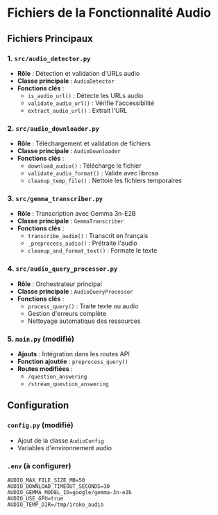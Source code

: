 # Fichiers de la Fonctionnalité Audio

## Fichiers Principaux

### 1. `src/audio_detector.py`

- **Rôle** : Détection et validation d'URLs audio
- **Classe principale** : `AudioDetector`
- **Fonctions clés** :
  - `is_audio_url()` : Détecte les URLs audio
  - `validate_audio_url()` : Vérifie l'accessibilité
  - `extract_audio_url()` : Extrait l'URL

### 2. `src/audio_downloader.py`

- **Rôle** : Téléchargement et validation de fichiers
- **Classe principale** : `AudioDownloader`
- **Fonctions clés** :
  - `download_audio()` : Télécharge le fichier
  - `validate_audio_format()` : Valide avec librosa
  - `cleanup_temp_file()` : Nettoie les fichiers temporaires

### 3. `src/gemma_transcriber.py`

- **Rôle** : Transcription avec Gemma 3n-E2B
- **Classe principale** : `GemmaTranscriber`
- **Fonctions clés** :
  - `transcribe_audio()` : Transcrit en français
  - `_preprocess_audio()` : Prétraite l'audio
  - `cleanup_and_format_text()` : Formate le texte

### 4. `src/audio_query_processor.py`

- **Rôle** : Orchestrateur principal
- **Classe principale** : `AudioQueryProcessor`
- **Fonctions clés** :
  - `process_query()` : Traite texte ou audio
  - Gestion d'erreurs complète
  - Nettoyage automatique des ressources

### 5. `main.py` (modifié)

- **Ajouts** : Intégration dans les routes API
- **Fonction ajoutée** : `preprocess_query()`
- **Routes modifiées** :
  - `/question_answering`
  - `/stream_question_answering`

## Configuration

### `config.py` (modifié)

- Ajout de la classe `AudioConfig`
- Variables d'environnement audio

### `.env` (à configurer)

```env
AUDIO_MAX_FILE_SIZE_MB=50
AUDIO_DOWNLOAD_TIMEOUT_SECONDS=30
AUDIO_GEMMA_MODEL_ID=google/gemma-3n-e2b
AUDIO_USE_GPU=true
AUDIO_TEMP_DIR=/tmp/iroko_audio
```
